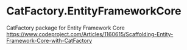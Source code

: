 # CatFactory.EntityFrameworkCore
CatFactory package for Entity Framework Core
https://www.codeproject.com/Articles/1160615/Scaffolding-Entity-Framework-Core-with-CatFactory
